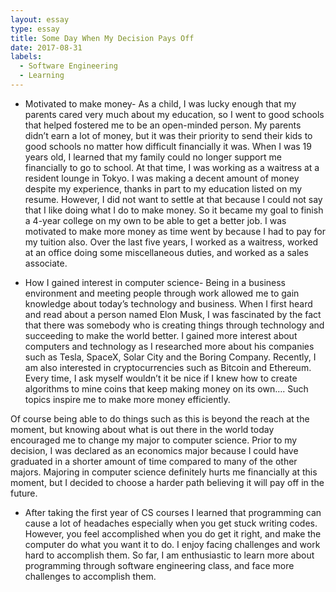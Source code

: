 ```yaml
---
layout: essay
type: essay
title: Some Day When My Decision Pays Off
date: 2017-08-31
labels:
  - Software Engineering
  - Learning
---
```



- Motivated to make money-
As a child, I was lucky enough that my parents cared very much about my education, so I went to good schools that helped fostered me to be an open-minded person. My parents didn’t earn a lot of money, but it was their priority to send their kids to good schools no matter how difficult financially it was. When I was 19 years old, I learned that my family could no longer support me financially to go to school. At that time, I was working as a waitress at a resident lounge in Tokyo. I was making a decent amount of money despite my experience, thanks in part to my education listed on my resume. However, I did not want to settle at that because I could not say that I like doing what I do to make money. So it became my goal to finish a 4-year college on my own to be able to get a better job. I was motivated to make more money as time went by because I had to pay for my tuition also. Over the last five years, I worked as a waitress, worked at an office doing some miscellaneous duties, and worked as a sales associate. 


- How I gained interest in computer science-
Being in a business environment and meeting people through work allowed me to gain knowledge about today’s technology and business. When I first heard and read about a person named Elon Musk, I was fascinated by the fact that there was somebody who is creating things through technology and succeeding to make the world better. I gained more interest about computers and technology as I researched more about his companies such as Tesla, SpaceX, Solar City and the Boring Company. Recently, I am also interested in cryptocurrencies such as Bitcoin and Ethereum. Every time, I ask myself wouldn’t it be nice if I knew how to create algorithms to mine coins that keep making money on its own…. Such topics inspire me to make more money efficiently. 

Of course being able to do things such as this is beyond the reach at the moment, but knowing about what is out there in the world today encouraged me to change my major to computer science. Prior to my decision, I was declared as an economics major because I could have graduated in a shorter amount of time compared to many of the other majors. Majoring in computer science definitely hurts me financially at this moment, but I decided to choose a harder path believing it will pay off in the future. 


- After taking the first year of CS courses
I learned that programming can cause a lot of headaches especially when you get stuck writing codes. However, you feel accomplished when you do get it right, and make the computer do what you want it to do. I enjoy facing challenges and work hard to accomplish them. So far, I am enthusiastic to learn more about programming through software engineering class, and face more challenges to accomplish them. 


